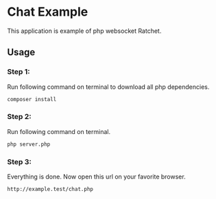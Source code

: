 # Chat Example
This application is example of php websocket Ratchet.

## Usage

### Step 1:
Run following command on terminal to download all php dependencies.
```bash
composer install
```

### Step 2:
Run following command on terminal.
```bash
php server.php
```

### Step 3:
Everything is done. Now open this url on your favorite browser.
```
http://example.test/chat.php
```